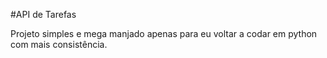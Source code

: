 #API de Tarefas

Projeto simples e mega manjado apenas para eu voltar
a codar em python com mais consistência.